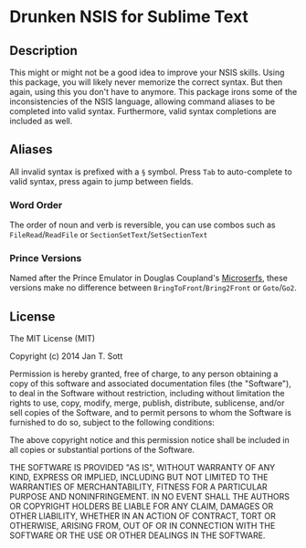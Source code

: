 # Drunken NSIS for Sublime Text

## Description

This might or might not be a good idea to improve your NSIS skills. Using this package, you will likely never memorize the correct syntax. But then again, using this you don't have to anymore. This package irons some of the inconsistencies of the NSIS language, allowing command aliases to be completed into valid syntax. Furthermore, valid syntax completions are included as well.

## Aliases

All invalid syntax is prefixed with a `§` symbol. Press `Tab` to auto-complete to valid syntax, press again to jump between fields.

### Word Order

The order of noun and verb is reversible, you can use combos such as `FileRead`/`ReadFile` or `SectionSetText`/`SetSectionText`

### Prince Versions

Named after the Prince Emulator in Douglas Coupland's [Microserfs](http://www.wired.com/wired/archive/2.01/microserfs.html), these versions make no difference between `BringToFront`/`Bring2Front` or `Goto`/`Go2`.

## License

The MIT License (MIT)

Copyright (c) 2014 Jan T. Sott

Permission is hereby granted, free of charge, to any person obtaining a copy
of this software and associated documentation files (the "Software"), to deal
in the Software without restriction, including without limitation the rights
to use, copy, modify, merge, publish, distribute, sublicense, and/or sell
copies of the Software, and to permit persons to whom the Software is
furnished to do so, subject to the following conditions:

The above copyright notice and this permission notice shall be included in
all copies or substantial portions of the Software.

THE SOFTWARE IS PROVIDED "AS IS", WITHOUT WARRANTY OF ANY KIND, EXPRESS OR
IMPLIED, INCLUDING BUT NOT LIMITED TO THE WARRANTIES OF MERCHANTABILITY,
FITNESS FOR A PARTICULAR PURPOSE AND NONINFRINGEMENT. IN NO EVENT SHALL THE
AUTHORS OR COPYRIGHT HOLDERS BE LIABLE FOR ANY CLAIM, DAMAGES OR OTHER
LIABILITY, WHETHER IN AN ACTION OF CONTRACT, TORT OR OTHERWISE, ARISING FROM,
OUT OF OR IN CONNECTION WITH THE SOFTWARE OR THE USE OR OTHER DEALINGS IN
THE SOFTWARE.